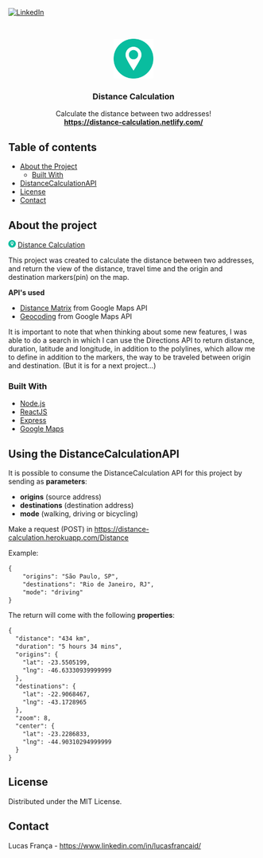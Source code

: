 [![LinkedIn][linkedin-shield]][linkedin-url]

<br />
<p align="center">
  <a href="https://github.com/lucasfrancaid/DistanceCalculation">
    <img src="web/public/favicon.ico" alt="Logo" width="80" height="80">
  </a>

  <h3 align="center">Distance Calculation</h3>

  <p align="center">
    Calculate the distance between two addresses!
    <br />
    <a href="https://distance-calculation.netlify.com/"><strong>https://distance-calculation.netlify.com/</strong></a>
  </p>
</p>


## Table of contents

* [About the Project](#about-the-project)
  * [Built With](#built-with)
* [DistanceCalculationAPI](#using-the-distancecalculationapi)
* [License](#license)
* [Contact](#contact)


## About the project

<a href="https://github.com/lucasfrancaid/DistanceCalculation"><img src="web/public/favicon.ico" alt="Logo" width="15" height="15"></a>
[Distance Calculation](https://distance-calculation.netlify.com/)

This project was created to calculate the distance between two addresses, and return the view of the distance, travel time and the origin and destination markers(pin) on the map.

<strong>API's used</strong>
* [Distance Matrix](https://developers.google.com/maps/documentation/distance-matrix/intro?hl=pt-br) from Google Maps API
* [Geocoding](https://developers.google.com/maps/documentation/geocoding/start?hl=pt-br) from Google Maps API

It is important to note that when thinking about some new features, I was able to do a search in which I can use the Directions API to return distance, duration, latitude and longitude, in addition to the polylines, which allow me to define in addition to the markers, the way to be traveled between origin and destination. (But it is for a next project...)

### Built With
* [Node.js](https://nodejs.org/)
* [ReactJS](https://reactjs.org/)
* [Express](https://expressjs.com/)
* [Google Maps](https://github.com/googlemaps/google-maps-services-js)


## Using the DistanceCalculationAPI

It is possible to consume the DistanceCalculation API for this project by sending as <strong>parameters</strong>: 
* <strong>origins</strong> (source address) 
* <strong>destinations</strong> (destination address) 
* <strong>mode</strong> (walking, driving or bicycling)

Make a request (POST) in https://distance-calculation.herokuapp.com/Distance
<p>Example:
<pre><code>{
	"origins": "São Paulo, SP",
	"destinations": "Rio de Janeiro, RJ",
	"mode": "driving"
}</code></pre></p>

<p>The return will come with the following <strong>properties</strong>:
<pre><code>{
  "distance": "434 km",
  "duration": "5 hours 34 mins",
  "origins": {
    "lat": -23.5505199,
    "lng": -46.63330939999999
  },
  "destinations": {
    "lat": -22.9068467,
    "lng": -43.1728965
  },
  "zoom": 8,
  "center": {
    "lat": -23.2286833,
    "lng": -44.90310294999999
  }
}</code></pre></p>


## License

Distributed under the MIT License.


## Contact

Lucas França - https://www.linkedin.com/in/lucasfrancaid/


[linkedin-shield]: https://img.shields.io/badge/-LinkedIn-black.svg?style=flat-square&logo=linkedin&colorB=555
[linkedin-url]: https://linkedin.com/in/lucasfrancaid
